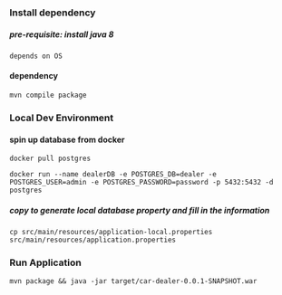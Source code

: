 ### Install dependency
##### pre-requisite: install java 8
    depends on OS
#### dependency
	mvn compile package

### Local Dev Environment
#### spin up database from docker
	docker pull postgres

	docker run --name dealerDB -e POSTGRES_DB=dealer -e POSTGRES_USER=admin -e POSTGRES_PASSWORD=password -p 5432:5432 -d postgres

##### copy to generate local database property and fill in the information
	cp src/main/resources/application-local.properties src/main/resources/application.properties

### Run Application
    mvn package && java -jar target/car-dealer-0.0.1-SNAPSHOT.war